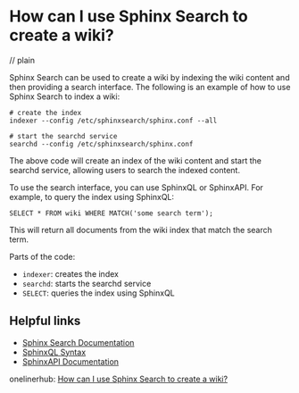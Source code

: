 # How can I use Sphinx Search to create a wiki?
// plain

Sphinx Search can be used to create a wiki by indexing the wiki content and then providing a search interface. The following is an example of how to use Sphinx Search to index a wiki:

```
# create the index
indexer --config /etc/sphinxsearch/sphinx.conf --all

# start the searchd service
searchd --config /etc/sphinxsearch/sphinx.conf
```

The above code will create an index of the wiki content and start the searchd service, allowing users to search the indexed content.

To use the search interface, you can use SphinxQL or SphinxAPI. For example, to query the index using SphinxQL:

```
SELECT * FROM wiki WHERE MATCH('some search term');
```

This will return all documents from the wiki index that match the search term.

Parts of the code:

* `indexer`: creates the index
* `searchd`: starts the searchd service
* `SELECT`: queries the index using SphinxQL

## Helpful links

* [Sphinx Search Documentation](http://sphinxsearch.com/docs/)
* [SphinxQL Syntax](http://sphinxsearch.com/docs/current.html#sphinxql-syntax)
* [SphinxAPI Documentation](http://sphinxsearch.com/docs/current.html#api-reference)

onelinerhub: [How can I use Sphinx Search to create a wiki?](https://onelinerhub.com/sphinxsearch/how-can-i-use-sphinx-search-to-create-a-wiki)